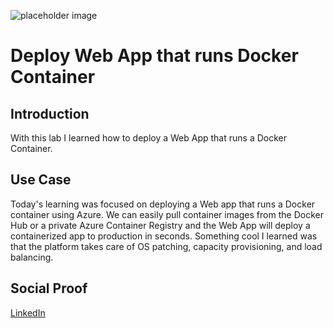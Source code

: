 ![placeholder image](https://miro.medium.com/fit/c/1733/520/1*sK7nb7Doewq9B9oq1ldWbg.png)

# Deploy Web App that runs Docker Container

## Introduction

With this lab I learned how to deploy a Web App that runs a Docker Container.

## Use Case

Today's learning was focused on deploying a Web app that runs a Docker container using Azure. We can easily pull container images from the Docker Hub or a private Azure Container Registry and the Web App will deploy a containerized app to production in seconds. Something cool I learned was that the platform takes care of OS patching, capacity provisioning, and load balancing.

## Social Proof

[LinkedIn](https://www.linkedin.com/posts/wilkinsanchez_wilkinsanchez100daysofcloud-activity-6734290911485935616-gRjb)
